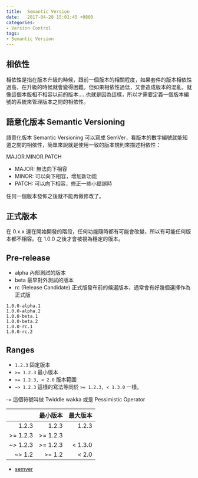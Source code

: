 ```yaml
---
title:  Semantic Version
date:   2017-04-28 15:01:45 +0800
categories:
- Version Control
tags:
- Semantic Version
---
```


## 相依性

相依性是指在版本升級的時候，跟前一個版本的相關程度，如果套件的版本相依性過高，在升級的時候就會變得困難。但如果相依性過低，又會造成版本的混亂，就像這個本版相不相容以前的版本.....也就是因為這樣，所以才需要定義一個版本編號的系統來管理版本之間的相依性。

## 語意化版本 Semantic Versioning

語意化版本 Semantic Versioning 可以寫成 SemVer，看版本的數字編號就能知道之間的相依性，簡單來說就是使用一致的版本規則來描述相依性：

MAJOR.MINOR.PATCH

- MAJOR: 無法向下相容
- MINOR: 可以向下相容，增加新功能
- PATCH: 可以向下相容，修正一些小錯誤時

任何一個版本發佈之後就不能再做修改了。

<!-- more -->

## 正式版本

在 0.x.x 還在開始開發的階段，任何功能隨時都有可能會改變，所以有可能任何版本都不相容。在 1.0.0 之後才會被視為穩定的版本。

## Pre-release

- alpha 內部測試的版本
- beta 最早對外測試的版本
- rc (Release Candidate) 正式版發布前的候選版本，通常會有好幾個選擇作為正式版

```
1.0.0-alpha.1
1.0.0-alpha.2
1.0.0-beta.1
1.0.0-beta.2
1.0.0-rc.1
1.0.0-rc.2
```

## Ranges

- `1.2.3` 固定版本
- `>= 1.2.3` 最小版本
- `>= 1.2.3, < 2.0` 版本範圍
- `~> 1.2.3` 這樣的寫法等同於 `>= 1.2.3, < 1.3.0` 一樣。

`~>` 這個符號叫做 Twiddle wakka 或是 Pessimistic Operator

|          | 最小版本  | 最大版本 |
| --------:| --------:| -------:|
|    1.2.3 |    1.2.3 |   1.2.3 |
| >= 1.2.3 | >= 1.2.3 |         |
| ~> 1.2.3 | >= 1.2.3 | < 1.3.0 |
| ~> 1.2   | >= 1.2   | < 2.0   |

- [semver](http://semver.org/)
